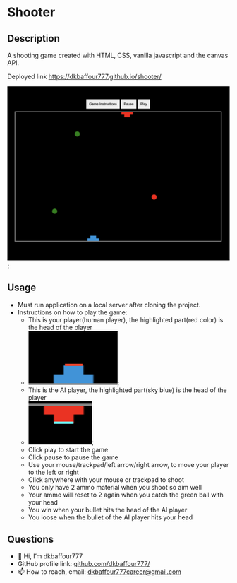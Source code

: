 # Shooter

## Description 

A shooting game created with HTML, CSS, vanilla javascript and the canvas API.

Deployed link  https://dkbaffour777.github.io/shooter/

!['shooter'](images/shooter.png);

    
## Usage 
  - Must run application on a local server after cloning the project. 
  - Instructions on how to play the game:
    - This is your player(human player), the highlighted part(red color) is the head of the player
    - !['human_head'](images/human_player_head.png);
    - This is the AI player, the highlighted part(sky blue) is the head of the player
    - !['ai_player_head'](images/ai_player_head.png);
    - Click play to start the game
    - Click pause to pause the game
    - Use your mouse/trackpad/left arrow/right arrow, to move your player to the left or right
    - Click anywhere with your mouse or trackpad to shoot
    - You only have 2 ammo material when you shoot so aim well
    - Your ammo will reset to 2 again when you catch the green ball with your head
    - You win when your bullet hits the head of the AI player
    - You loose when the bullet of the AI player hits your head

## Questions
  - 👋 Hi, I’m dkbaffour777
  - GitHub profile link: [github.com/dkbaffour777/](https://github.com/dkbaffour777/)
  - 📫 How to reach, email: dkbaffour777career@gmail.com
